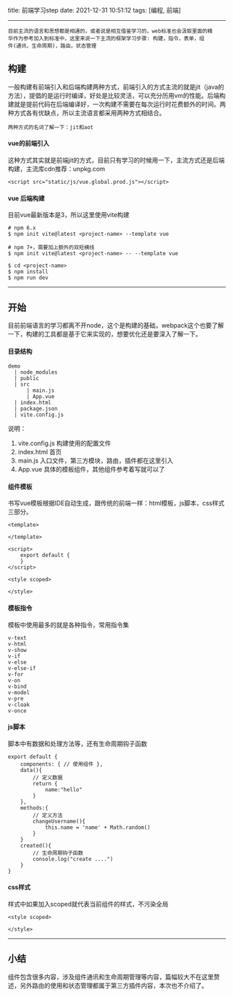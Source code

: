 title:  前端学习step
date: 2021-12-31 10:51:12
tags: [编程, 前端]

---

```
目前主流的语言和思想都是相通的，或者说是相互借鉴学习的，web标准也会汲取里面的精
华作为参考加入到标准中，这里来说一下主流的框架学习步骤: 构建，指令，表单，组
件(通讯，生命周期)，路由，状态管理
```

<!--more-->

## 构建
一般构建有前端引入和后端构建两种方式，前端引入的方式主流的就是jit（java的方法），提倡的是运行时编译，好处是比较灵活，可以充分历用vm的性能。后端构建就是提前代码在后端编译好，一次构建不需要在每次运行时花费额外的时间。两种方式各有优缺点，所以主流语言都采用两种方式相结合。
```
两种方式的名词了解一下：jit和aot
```

#### vue的前端引入
这种方式其实就是前端jit的方式，目前只有学习的时候用一下，主流方式还是后端构建，主流库cdn推荐：unpkg.com
```
<script src="static/js/vue.global.prod.js"></script>
```

#### vue 后端构建
目前vue最新版本是3，所以这里使用vite构建
```
# npm 6.x
$ npm init vite@latest <project-name> --template vue

# npm 7+，需要加上额外的双短横线
$ npm init vite@latest <project-name> -- --template vue

$ cd <project-name>
$ npm install
$ npm run dev
```
 
----

## 开始
目前前端语言的学习都离不开node，这个是构建的基础，webpack这个也要了解一下，构建的工具都是基于它来实现的，想要优化还是要深入了解一下。

#### 目录结构
```
demo
  | node_modules
  | public
  | src
      | main.js
      | App.vue
  | index.html
  | package.json
  | vite.config.js
```
说明：  
1. vite.config.js 构建使用的配置文件   
2. index.html 首页   
3. main.js 入口文件，第三方模块，路由，插件都在这里引入   
4. App.vue 具体的模板组件，其他组件参考着写就可以了         

#### 组件模板
书写vue模板根据IDE自动生成，跟传统的前端一样：html模板，js脚本，css样式三部分。
```
<template>

</template>

<script>
    export default {
    }
</script>

<style scoped>

</style>
```

#### 模板指令
模板中使用最多的就是各种指令，常用指令集
```
v-text
v-html
v-show
v-if
v-else
v-else-if
v-for
v-on
v-bind
v-model
v-pre
v-cloak
v-once
```

#### js脚本
脚本中有数据和处理方法等，还有生命周期钩子函数
```
export default {
    components: { // 使用组件 },
    data(){
        // 定义数据
        return {
            name:"hello"
        }
    },
    methods:{
        // 定义方法
        changeUsername(){
            this.name = 'name' + Math.random()
        }
    }
    created(){
        // 生命周期钩子函数
        console.log("create ....")
    }
}
```

#### css样式
样式中如果加入scoped就代表当前组件的样式，不污染全局
```
<style scoped>

</style>
```

----

## 小结
组件包含很多内容，涉及组件通讯和生命周期管理等内容，篇幅较大不在这里赘述，另外路由的使用和状态管理都属于第三方插件内容，本次也不介绍了。
